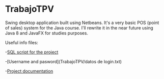 # TrabajoTPV
Swing desktop application built using Netbeans. It's a very basic POS (point of sales) system for the Java course. 
I'll rewrite it in the near future using Java 8 and JavaFX for studies purposes.

Useful info files: 

-[SQL script for the project](TPV_diego.sql) 

-[Username and pasword](TrabajoTPV/datos de login.txt) 

-[Project documentation](TrabajoTPV/Documentacion_Trabajo_TPV_Diego.pdf)
